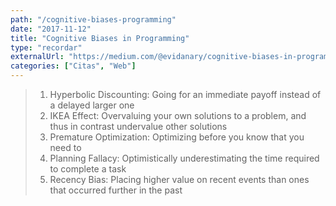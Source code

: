 ```yaml
---
path: "/cognitive-biases-programming"
date: "2017-11-12"
title: "Cognitive Biases in Programming"
type: "recordar"
externalUrl: "https://medium.com/@evidanary/cognitive-biases-in-programming-5e937707c27b"
categories: ["Citas", "Web"]
---
```


> 1. Hyperbolic Discounting: Going for an immediate payoff instead of a delayed larger one
> 2. IKEA Effect: Overvaluing your own solutions to a problem, and thus in contrast undervalue other solutions
> 3. Premature Optimization: Optimizing before you know that you need to
> 4. Planning Fallacy: Optimistically underestimating the time required to complete a task
> 5. Recency Bias: Placing higher value on recent events than ones that occurred further in the past
